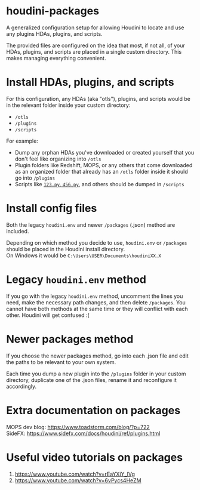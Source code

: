 # houdini-packages
A generalized configuration setup for allowing Houdini to locate and use any plugins HDAs, plugins, and scripts.

The provided files are configured on the idea that most, if not all, of your HDAs, plugins, and scripts are placed in a single custom directory. This makes managing everything convenient.

# Install HDAs, plugins, and scripts
For this configuration, any HDAs (aka "otls"), plugins, and scripts would be in the relevant folder inside your custom directory:
- `/otls`
- `/plugins`
- `/scripts`

For example:
- Dump any orphan HDAs you've downloaded or created yourself that you don't feel like organizing into `/otls`
- Plugin folders like Redshift, MOPS, or any others that come downloaded as an organized folder that already has an `/otls` folder inside it should go into `/plugins`
- Scripts like [`123.py`, `456.py`](https://www.sidefx.com/docs/houdini/hom/locations.html#startup), and others should be dumped in `/scripts`

# Install config files
Both the legacy `houdini.env` and newer `/packages` (.json) method are included.

Depending on which method you decide to use, `houdini.env` or `/packages` should be placed in the Houdini install directory.  
On Windows it would be `C:\Users\USER\Documents\houdiniXX.X`

# Legacy `houdini.env` method
If you go with the legacy `houdini.env` method, uncomment the lines you need, make the necessary path changes, and then delete `/packages`. You cannot have both methods at the same time or they will conflict with each other. Houdini will get confused :(

# Newer packages method
If you choose the newer packages method, go into each .json file and edit the paths to be relevant to your own system.

Each time you dump a new plugin into the `/plugins` folder in your custom directory, duplicate one of the .json files, rename it and reconfigure it accordingly.

# Extra documentation on packages
MOPS dev blog: https://www.toadstorm.com/blog/?p=722  
SideFX: https://www.sidefx.com/docs/houdini/ref/plugins.html

# Useful video tutorials on packages
1. https://www.youtube.com/watch?v=rEaYXiY_lVg
2. https://www.youtube.com/watch?v=6vPycs4HeZM
